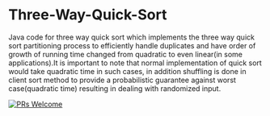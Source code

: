 # Three-Way-Quick-Sort
Java code for three way quick sort which implements the three way quick sort partitioning process to efficiently handle duplicates and have order of growth of running time changed from quadratic to even linear(in some applications).It is important to note that normal implementation of quick sort would take quadratic time in such cases, in addition shuffling is done in client sort method to provide a probabilistic guarantee against worst case(quadratic time) resulting in dealing with randomized input.  


[![PRs Welcome](https://img.shields.io/badge/PRs-welcome-brightgreen.svg?style=flat-square)](https://makeapullrequest.com)
